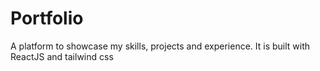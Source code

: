 # Portfolio
A platform to showcase my skills, projects and experience. It is built with ReactJS and tailwind css
